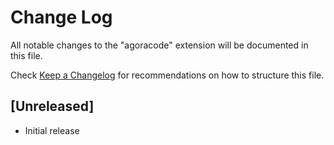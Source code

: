 # Change Log

All notable changes to the "agoracode" extension will be documented in this file.

Check [Keep a Changelog](http://keepachangelog.com/) for recommendations on how to structure this file.

## [Unreleased]

- Initial release